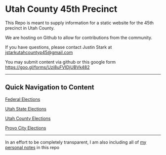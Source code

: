 # Utah County 45th Precinct
This Repo is meant to supply information for a static website for the 45th precinct in Utah County.

We are hosting on Github to allow for contributions from the community.

If you have questions, please contact Justin Stark at jstarkutahcountyp45@gmail.com

You may submit content via github or this google form https://goo.gl/forms/Uzi8uFVIDjUBVk482

 ---

 ## Quick Navigation to Content

[Federal Elections](/Candidates/federalElections.md)

[Utah State Elections](/Candidates/stateElections.md)

[Utah County Elections](/Candidates/countyElections.md)

[Provo City Elections](/Candidates/cityElections.md)

---

In an effort to be completely transparent, I am also including all of [my personal notes](/Candidates/js_notes) in this repo
